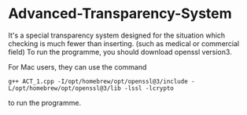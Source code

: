 # Advanced-Transparency-System
It's a special transparency system designed for the situation which checking is much fewer than inserting. (such as medical or commercial field)
To run the programme, you should download openssl version3.

For Mac users, they can use the command 
```
g++ ACT_1.cpp -I/opt/homebrew/opt/openssl@3/include -L/opt/homebrew/opt/openssl@3/lib -lssl -lcrypto
```
to run the programme.
